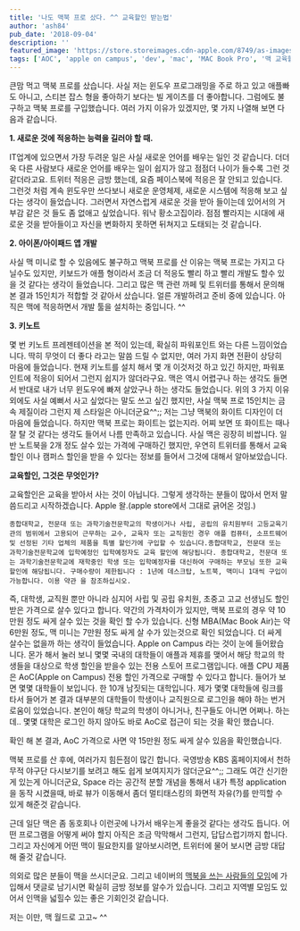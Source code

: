 ```yaml
---
title: '나도 맥북 프로 샀다. ^^ 교육할인 받는법'
author: 'ash84'
pub_date: '2018-09-04'
description: ''
featured_image: 'https://store.storeimages.cdn-apple.com/8749/as-images.apple.com/is/image/AppleInc/aos/published/images/s/eg/segment/bb/segment-bb-education-201508?wid=1440&hei=689&fmt=jpeg&qlt=80&op_sharpen=0&resMode=bicub&op_usm=0.5,0.5,0,0&iccEmbed=0&layer=comp&.v=1Tqkh2'
tags: ['AOC', 'apple on campus', 'dev', 'mac', 'MAC Book Pro', '맥 교육할인', '맥북프로', '아이폰 개발']
---
```


큰맘 먹고 맥북 프로를 샀습니다. 사실 저는 윈도우 프로그래밍을 주로 하고 있고 애플빠도 아니고, 스티븐 잡스 형을 좋아하기 보다는 빌 게이츠를 더 좋아합니다. 그럼에도 불구하고 맥북 프로를 구입했습니다. 여러 가지 이유가 있겠지만, 몇 가지 나열해 보면 다음과 같습니다.

**1.     새로운 것에 적응하는 능력을 길러야 할 때.**   

IT업계에 있으면서 가장 두려운 일은 사실 새로운 언어를 배우는 일인 것 같습니다. 더더욱 다른 사람보다 새로운 언어를 배우는 일이 쉽지가 않고 점점더 나이가 들수록 그런 것 같더라고요. 트위터 적응은 금방 했는데, 요즘 페이스북에 적응은 잘 안되고 있습니다. 그런것 처럼 계속 윈도우만 쓰다보니 새로운 운영체제, 새로운 시스템에 적응해 보고 싶다는 생각이 들었습니다. 그러면서 자연스럽게 새로운 것을 받아 들이는데 있어서의 거부감 같은 것 들도 좀 없애고 싶었습니다. 워낙 황소고집이라. 점점 빨라지는 시대에 새로운 것을 받아들이고 자신을 변화하지 못하면 뒤쳐지고 도태되는 것 같습니다.   

**2. 아이폰/아이패드 앱 개발**

사실 맥 미니로 할 수 있음에도 불구하고 맥북 프로를 산 이유는 맥북 프로는 가지고 다닐수도 있지만, 키보드가 애플 형이라서 조금 더 적응도 빨리 하고 빨리 개발도 할수 있을 것 같다는 생각이 들었습니다. 그리고 많은 맥 관련 까페 및 트위터를 통해서 문의해 본 결과 15인치가 적합할 것 같아서 샀습니다. 얼른 개발하려고 준비 중에 있습니다. 아직은 맥에 적응하면서 개발 툴을 설치하는 중입니다. ^^   

**3. 키노트** 

몇 번 키노트 프레젠테이션을 본 적이 있는데, 확실히 파워포인트 와는 다른 느낌이었습니다. 딱히 무엇이 더 좋다 라고는 말씀 드릴 수 없지만, 여러 가지 화면 전환이 상당히 마음에 들었습니다. 현재 키노트를 설치 해서 몇 개 이것저것 하고 있긴 하지만, 파워포인트에 적응이 되어서 그런지 쉽지가 않더라구요. 맥은 역시 어렵구나 하는 생각도 들면서 반대로 내가 너무 윈도우에 빠져 살았구나 하는 생각도 들었습니다.   위의 3 가지 이유 외에도 사실 예뻐서 사고 싶었다는 말도 쓰고 싶긴 했지만, 사실 맥북 프로 15인치는 금속 제질이라 그런지 제 스타일은 아니더군요^^;; 저는 그냥 맥북의 화이트 디자인이 더 마음에 들었습니다. 하지만 맥북 프로는 화이트는 없는지라. 어찌 보면 또 화이트는 때나 잘 탈 것 같다는 생각도 들어서 나름 만족하고 있습니다.   사실 맥은 굉장히 비쌉니다. 일반 노트북을 2개 정도 살수 있는 가격에 구매하긴 했지만, 우연히 트위터를 통해서 교육할인 이나 캠퍼스 할인을 받을 수 있다는 정보를 들어서 그것에 대해서 알아보았습니다.   

**교육할인, 그것은 무엇인가?**   

교육할인은 교육을 받아서 사는 것이 아닙니다. 그렇게 생각하는 분들이 많아서 먼저 말씀드리고 시작하겠습니다. Apple 왈.(apple store에서 그대로 긁어온 것임.)  

```
종합대학교, 전문대 또는 과학기술전문학교의 학생이거나 사립, 공립의 유치원부터 고등교육기관의 범위에서 고용되어 근무하는 교수, 교육자 또는 교직원인 경우 애플 컴퓨터, 소프트웨어 및 선정된 기타 업체의 제품을 특별 할인가에 구입할 수 있습니다.종합대학교, 전문대 또는 과학기술전문학교에 입학예정인 입학예정자도 교육 할인에 해당됩니다. 종합대학교, 전문대 또는 과학기술전문학교에 재학중인 학생 또는 입학예정자를 대신하여 구매하는 부모님 또한 교육 할인에 해당됩니다. 구매수량이 제한됩니다 : 1년에 데스크탑, 노트북, 맥미니 1대씩 구입이 가능합니다. 이용 약관 을 참조하십시오. 
```

 즉, 대학생, 교직원 뿐만 아니라 심지어 사립 및 공립 유치원, 초중고 고교 선생님도 할인 받은 가격으로 살수 있다고 합니다. 약간의 가격차이가 있지만, 맥북 프로의 경우 약 10만원 정도 싸게 살수 있는 것을 확인 할 수가 있습니다. 신형 MBA(Mac Book Air)는 약 6만원 정도, 맥 미니는 7만원 정도 싸게 살 수가 있는것으로 확인 되었습니다.  더 싸게 살수는 없을까 하는 생각이 들었습니다. Apple on Campus 라는 것이 눈에 들어왔습니다. 몬가 해서 눌러 보니 몇몇 국내의 대학들이 애플과 제휴를 맺어서 해당 학교의 학생들을 대상으로 학생 할인을 받을수 있는 전용 스토어 프로그램입니다. 애플 CPU 제품은 AoC(Apple on Campus) 전용 할인 가격으로 구매할 수 있다고 합니다. 들어가 보면 몇몇 대학들이 보입니다. 한 10개 남짓되는 대학입니다. 제가 몇몇 대학들에 링크를 타서 들어가 본 결과 대부분의 대학들이 학생이나 교직원으로 로그인을 해야 하는 번거로움이 있었습니다. 본인이 해당 학교의 학생이 아니거나, 친구들도 아니면 어쩌나. 하는데.. 몇몇 대학은 로그인 하지 않아도 바로 AoC로 접근이 되는 것을 확인 했습니다.   

확인 해 본 결과, AoC 가격으로 사면 약 15만원 정도 싸게 살수 있음을 확인했습니다.

맥북 프로를 산 후에, 여러가지 힘든점이 많긴 합니다. 국영방송 KBS 홈페이지에서 천하무적 야구단 다시보기를 보려고 해도 쉽게 보여지지가 않더군요^^;; 그래도 여간 신기한게 있는게 아니더군요, Space  라는 공간적 분할 개념을 통해서 내가 특정 application 을 동작 시켰을때, 바로 뷰가 이동해서 좀더 멀티태스킹의 화면적 자유(?)를 만끽할 수 있게 해준것 같습니다. 

근데 일단 맥은 좀 동호회나 이런곳에 나가서 배우는게 좋을것 같다는 생각도 듭니다. 어떤 프로그램을 어떻게 써야 할지 아직은 조금 막막해서 그런지, 답답스럽기까지 합니다. 그리고 자신에게 어떤 맥이 필요한지를 알아보시려면, 트위터에 물어 보시면 금방 대답해 줄것 같습니다. 

의외로 많은 분들이 맥을 쓰시더군요. 그리고 네이버의 [맥북을 쓰는 사람들의 모임](http://cafe.naver.com/inmacbook "[http://cafe.naver.com/inmacbook]로 이동합니다.")에 가입해서 댓글로 남기시면 확실히 금방 정보를 알수가 있습니다. 그리고 지역별 모임도 있어서 인맥을 넓힐수 있는 좋은 기회인것 같습니다. 

저는 이만, 맥 월드로 고고~ ^^ 
 

